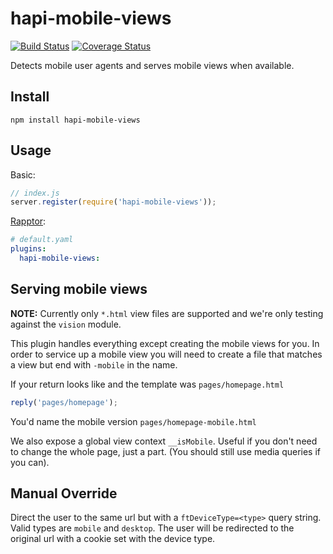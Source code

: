 # hapi-mobile-views

[![Build Status](https://travis-ci.org/firstandthird/hapi-mobile-views.svg?branch=master)](https://travis-ci.org/firstandthird/hapi-mobile-views)
[![Coverage Status](https://coveralls.io/repos/github/firstandthird/hapi-mobile-views/badge.svg?branch=master)](https://coveralls.io/github/firstandthird/hapi-mobile-views?branch=master)

Detects mobile user agents and serves mobile views when available.

## Install

`npm install hapi-mobile-views`

## Usage

Basic:
```js
// index.js
server.register(require('hapi-mobile-views'));
```

[Rapptor](https://github.com/firstandthird/rapptor):
```yaml
# default.yaml
plugins:
  hapi-mobile-views:
```

## Serving mobile views

**NOTE:** Currently only `*.html` view files are supported and we're only testing against the `vision` module.

This plugin handles everything except creating the mobile views for you. In order to service up a mobile view you will need to create a file that matches a view but end with `-mobile` in the name.

If your return looks like and the template was `pages/homepage.html`

```js
reply('pages/homepage');
```

You'd name the mobile version `pages/homepage-mobile.html`

We also expose a global view context `__isMobile`. Useful if you don't need to change the whole page, just a part. (You should still use media queries if you can).

## Manual Override

Direct the user to the same url but with a `ftDeviceType=<type>` query string. Valid types are `mobile` and `desktop`. The user will be redirected to the original url with a cookie set with the device type.
